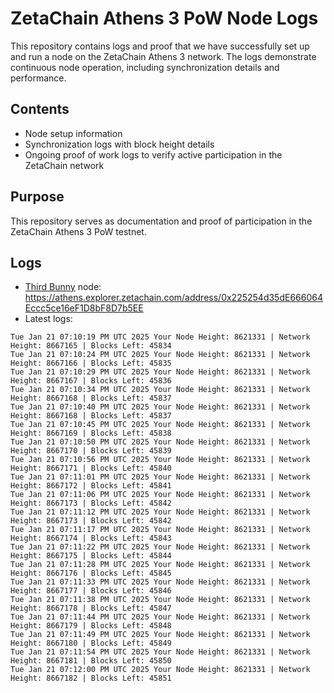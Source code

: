 # ZetaChain Athens 3 PoW Node Logs
This repository contains logs and proof that we have successfully set up and run a node on the ZetaChain Athens 3 network. The logs demonstrate continuous node operation, including synchronization details and performance.

## Contents
- Node setup information
- Synchronization logs with block height details
- Ongoing proof of work logs to verify active participation in the ZetaChain network

## Purpose
This repository serves as documentation and proof of participation in the ZetaChain Athens 3 PoW testnet.

## Logs

- [Third Bunny](https://thirdbunny.xyz/) node: https://athens.explorer.zetachain.com/address/0x225254d35dE666064Eccc5ce16eF1D8bF8D7b5EE
- Latest logs:
```
Tue Jan 21 07:10:19 PM UTC 2025 Your Node Height: 8621331 | Network Height: 8667165 | Blocks Left: 45834
Tue Jan 21 07:10:24 PM UTC 2025 Your Node Height: 8621331 | Network Height: 8667166 | Blocks Left: 45835
Tue Jan 21 07:10:29 PM UTC 2025 Your Node Height: 8621331 | Network Height: 8667167 | Blocks Left: 45836
Tue Jan 21 07:10:34 PM UTC 2025 Your Node Height: 8621331 | Network Height: 8667168 | Blocks Left: 45837
Tue Jan 21 07:10:40 PM UTC 2025 Your Node Height: 8621331 | Network Height: 8667168 | Blocks Left: 45837
Tue Jan 21 07:10:45 PM UTC 2025 Your Node Height: 8621331 | Network Height: 8667169 | Blocks Left: 45838
Tue Jan 21 07:10:50 PM UTC 2025 Your Node Height: 8621331 | Network Height: 8667170 | Blocks Left: 45839
Tue Jan 21 07:10:56 PM UTC 2025 Your Node Height: 8621331 | Network Height: 8667171 | Blocks Left: 45840
Tue Jan 21 07:11:01 PM UTC 2025 Your Node Height: 8621331 | Network Height: 8667172 | Blocks Left: 45841
Tue Jan 21 07:11:06 PM UTC 2025 Your Node Height: 8621331 | Network Height: 8667173 | Blocks Left: 45842
Tue Jan 21 07:11:12 PM UTC 2025 Your Node Height: 8621331 | Network Height: 8667173 | Blocks Left: 45842
Tue Jan 21 07:11:17 PM UTC 2025 Your Node Height: 8621331 | Network Height: 8667174 | Blocks Left: 45843
Tue Jan 21 07:11:22 PM UTC 2025 Your Node Height: 8621331 | Network Height: 8667175 | Blocks Left: 45844
Tue Jan 21 07:11:28 PM UTC 2025 Your Node Height: 8621331 | Network Height: 8667176 | Blocks Left: 45845
Tue Jan 21 07:11:33 PM UTC 2025 Your Node Height: 8621331 | Network Height: 8667177 | Blocks Left: 45846
Tue Jan 21 07:11:38 PM UTC 2025 Your Node Height: 8621331 | Network Height: 8667178 | Blocks Left: 45847
Tue Jan 21 07:11:44 PM UTC 2025 Your Node Height: 8621331 | Network Height: 8667179 | Blocks Left: 45848
Tue Jan 21 07:11:49 PM UTC 2025 Your Node Height: 8621331 | Network Height: 8667180 | Blocks Left: 45849
Tue Jan 21 07:11:54 PM UTC 2025 Your Node Height: 8621331 | Network Height: 8667181 | Blocks Left: 45850
Tue Jan 21 07:12:00 PM UTC 2025 Your Node Height: 8621331 | Network Height: 8667182 | Blocks Left: 45851
```
